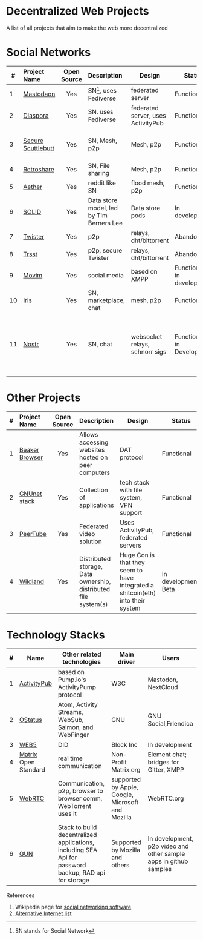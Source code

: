 # Decentralized Web Projects
A list of all projects that aim to make the web more decentralized

# Social Networks 

| # |   Project Name  |  Open Source |  Description                 |  Design           | Status       |  Link(s)|
|-|:----------------|:------------:|:-------------------------------|-------------------|--------------|--------|
|1| [Mastodaon](https://joinmastodon.org/)    | Yes |SN[^1], uses Fediverse |federated server   | Functional   |  [site](https://joinmastodon.org/) |
|2| [Diaspora](https://diasporafoundation.org)| Yes |SN. uses Fediverse  |federated server, uses ActivityPub| Functional |  [site](https://diasporafoundation.org)|
|3| [Secure Scuttlebutt](https://scuttlebutt.nz)| Yes |SN, Mesh, p2p|Mesh, p2p|Functional    |[site](https://scuttlebutt.nz), [Another version, Manyverse](https://www.manyver.se/)|
|4| [Retroshare](https://retroshare.cc) | Yes          |SN, File sharing    |Mesh, p2p          |Functional    |[site](https://retroshare.cc), [Github](https://github.com/RetroShare/RetroShare)|
|5| [Aether](https://getaether.net)| Yes  |reddit like SN                  |flood mesh, p2p    |Functional    |[site](https://getaether.net) |
|6| [SOLID](https://solidproject.org)| Yes|Data store model, led by Tim Berners Lee|Data store pods     |In development| [link](https://solidproject.org) |
|7| [Twister](http://twister.net.co) | Yes|p2p    |relays, dht/bittorrent|Abandoned   | [site](http://twister.net.co), [2nd site](https://twisterarmy.org/) |
|8| [Trsst](https://github.com/TrsstProject/trsst)| Yes|p2p, secure Twister|relays, dht/bittorrent|Abandoned   |[Github](https://github.com/TrsstProject/trsst) |
|9|[Movim](https://github.com/movim/movim)| Yes|social media| based on XMPP   |Functional, in development|[Github](https://github.com/movim/movim)|
|10|[Iris](https://iris.to) |Yes   |SN, marketplace, chat           |mesh, p2p             |Functional  |[site](https://iris.to)|
|11|[Nostr](https://github.com/nostr-protocol/nostr)           |Yes           |SN, chat                        |websocket relays, schnorr sigs  |Functional, in Development|[Intro to Nostr](https://github.com/nostr-protocol/nostr), [Awesome Nostr List](https://github.com/aljazceru/awesome-nostr), [NIP](https://github.com/nostr-protocol/nips), client [branle](https://branle.netlify.app/), reddit like SN [nvote](https://nvote.co)|


# Other Projects
| # |   Project Name  |  Open Source |  Description                 |  Design           | Status       |  Link(s)|
|-|:----------------|:------------:|:-------------------------------|-------------------|--------------|--------|
|1|[Beaker Browser](https://beakerbrowser.com)|Yes |Allows accessing websites hosted on peer computers| DAT protocol| Functional| [site](https://beakerbrowser.com)|
|2|[GNUnet](https://www.gnunet.org) stack |Yes |Collection of applications|tech stack with file system, VPN support| Functional| [how to use](https://www.gnunet.org/en/use.html)|
|3|[PeerTube](https://joinpeertube.org)|Yes|Federated video solution|Uses ActivityPub, federated servers | Functional| [site](https://joinpeertube.org/)|
|4|[Wildland](https://wildland.io) |Yes  |Distributed storage, Data ownership, distributed file system(s)   |Huge Con is that they seem to have integrated a shitcoin(eth) into their system|In development, Beta| [site](https://wildland.io), [introcuction to Wildland](https://golem.foundation/2020/04/09/wildland.html)|

# Technology Stacks

|#| Name           | Other related technologies | Main driver |  Users      |
|-|----------------|----------------------------|-------------|-------------|
|1|[ActivityPub](https://en.wikipedia.org/wiki/ActivityPub)     | based on Pump.io's ActivityPump protocol | W3C            | Mastodon, NextCloud |
|2|[OStatus](https://en.wikipedia.org/wiki/OStatus)         | Atom, Activity Streams, WebSub, Salmon, and WebFinger| GNU | GNU Social,Friendica|
|3|[WEB5](https://developer.tbd.website/projects/web5/)            |DID                         |Block Inc    |In development| 
|4|[Matrix](https://matrix.org/) Open Standard         |real time communication     |Non-Profit Matrix.org       |Element chat; bridges for Gitter, XMPP|
|5|[WebRTC](https://webrtc.org)          |Communication, p2p, browser to browser comm, WebTorrent uses it          |supported by Apple, Google, Microsoft and Mozilla| WebRTC.org |
|6|[GUN](https://gun.eco/)             |Stack to build decentralized applications, including SEA Api for password backup, RAD api for storage| Supported by Mozilla and others| In development, p2p video and other sample apps in github samples|       



[^1]: SN stands for Social Network

References
1. Wikipedia page for [social networking software](https://en.wikipedia.org/wiki/Comparison_of_software_and_protocols_for_distributed_social_networking)
2. [Alternative Internet list](https://github.com/redecentralize/alternative-internet)
